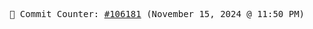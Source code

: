 <p align="center">
    <samp>
        📮 Commit Counter: <a href="https://github.com/Javascript-void0/Javascript-void0/commits/main">#106181</a> (November 15, 2024 @ 11:50 PM)
    </samp>
</p>